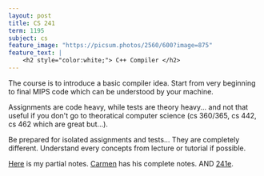 ```yaml
---
layout: post
title: CS 241
term: 1195
subject: cs
feature_image: "https://picsum.photos/2560/600?image=875"
feature_text: |
    <h2 style="color:white;"> C++ Compiler </h2>
---
```


The course is to introduce a basic compiler idea. Start from very beginning to final MIPS code which can be understood by your machine.

Assignments are code heavy, while tests are theory heavy... and not that useful if you don't go to theoratical computer science (cs 360/365, cs 442, cs 462 which are great but...).

Be prepared for isolated assignments and tests... They are completely different. Understand every concepts from lecture or tutorial if possible.

[Here](/pdfs/1195/cs241.pdf) is my partial notes. [Carmen](https://cs.uwaterloo.ca/~cbruni/) has his complete notes. AND [241e](/2018/09/01/CS241E/).
